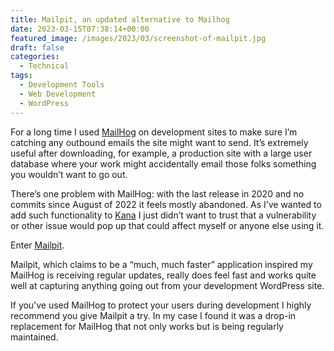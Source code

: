 ```yaml
---
title: Mailpit, an updated alternative to Mailhog
date: 2023-03-15T07:38:14+00:00
featured_image: /images/2023/03/screenshot-of-mailpit.jpg
draft: false
categories:
  - Technical
tags:
  - Development Tools
  - Web Development
  - WordPress
---
```


For a long time I used [MailHog][1] on development sites to make sure I’m catching any outbound emails the site might want to send. It’s extremely useful after downloading, for example, a production site with a large user database where your work might accidentally email those folks something you wouldn’t want to go out.

There’s one problem with MailHog: with the last release in 2020 and no commits since August of 2022 it feels mostly abandoned. As I’ve wanted to add such functionality to [Kana][2] I just didn’t want to trust that a vulnerability or other issue would pop up that could affect myself or anyone else using it.

Enter [Mailpit][3].

Mailpit, which claims to be a “much, much faster” application inspired my MailHog is receiving regular updates, really does feel fast and works quite well at capturing anything going out from your development WordPress site.

If you’ve used MailHog to protect your users during development I highly recommend you give Mailpit a try. In my case I found it was a drop-in replacement for MailHog that not only works but is being regularly maintained.

 [1]: https://github.com/mailhog/MailHog
 [2]: https://github.com/ChrisWiegman/kana/
 [3]: https://github.com/axllent/mailpit
